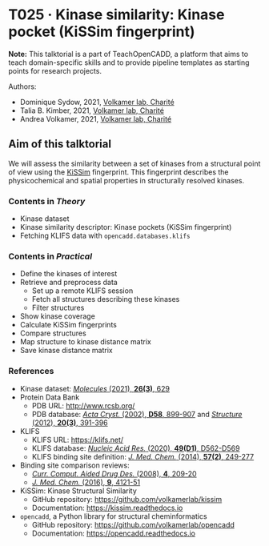 # T025 · Kinase similarity: Kinase pocket (KiSSim fingerprint)

**Note:** This talktorial is a part of TeachOpenCADD, a platform that aims to teach domain-specific skills and to provide pipeline templates as starting points for research projects.

Authors:

- Dominique Sydow, 2021, [Volkamer lab, Charité](https://volkamerlab.org/)
- Talia B. Kimber, 2021, [Volkamer lab, Charité](https://volkamerlab.org/)
- Andrea Volkamer, 2021, [Volkamer lab, Charité](https://volkamerlab.org/)


## Aim of this talktorial

We will assess the similarity between a set of kinases from a structural point of view using the [KiSSim](https://kissim.readthedocs.io/en/latest/) fingerprint. This fingerprint describes the physicochemical and spatial properties in structurally resolved kinases.


### Contents in *Theory*

* Kinase dataset
* Kinase similarity descriptor: Kinase pockets (KiSSim fingerprint)
* Fetching KLIFS data with `opencadd.databases.klifs`


### Contents in *Practical*

* Define the kinases of interest
* Retrieve and preprocess data
    * Set up a remote KLIFS session
    * Fetch all structures describing these kinases
    * Filter structures
* Show kinase coverage
* Calculate KiSSim fingerprints
* Compare structures
* Map structure to kinase distance matrix
* Save kinase distance matrix


### References

* Kinase dataset: [<i>Molecules</i> (2021), <b>26(3)</b>, 629](https://www.mdpi.com/1420-3049/26/3/629) 
* Protein Data Bank
  * PDB URL: http://www.rcsb.org/
  * PDB database: [<i>Acta Cryst.</i> (2002), <b>D58</b>, 899-907](https://doi.org/10.1107/S0907444902003451) and [<i>Structure</i> (2012), <b>20(3)</b>, 391-396](https://doi.org/10.1016/j.str.2012.01.010)
* KLIFS
  * KLIFS URL: https://klifs.net/
  * KLIFS database: [<i>Nucleic Acid Res.</i> (2020), <b>49(D1)</b>, D562-D569](https://doi.org/10.1093/nar/gkaa895)
  * KLIFS binding site definition: [<i>J. Med. Chem.</i> (2014), <b>57(2)</b>, 249-277](https://doi.org/10.1021/jm400378w)
 * Binding site comparison reviews: 
   * [<i>Curr. Comput. Aided Drug Des. </i> (2008), <b>4</b>, 209-20](https://www.eurekaselect.com/67606/article/how-measure-similarity-between-protein-ligand-binding-sites)
    * [<i>J. Med. Chem. </i> (2016), <b>9</b>, 4121-51](https://pubs.acs.org/doi/10.1021/acs.jmedchem.6b00078)
* KiSSim: Kinase Structural Similarity
  * GitHub repository: https://github.com/volkamerlab/kissim
  * Documentation: https://kissim.readthedocs.io
* `opencadd`, a Python library for structural cheminformatics
  * GitHub repository: https://github.com/volkamerlab/opencadd
  * Documentation: https://opencadd.readthedocs.io
